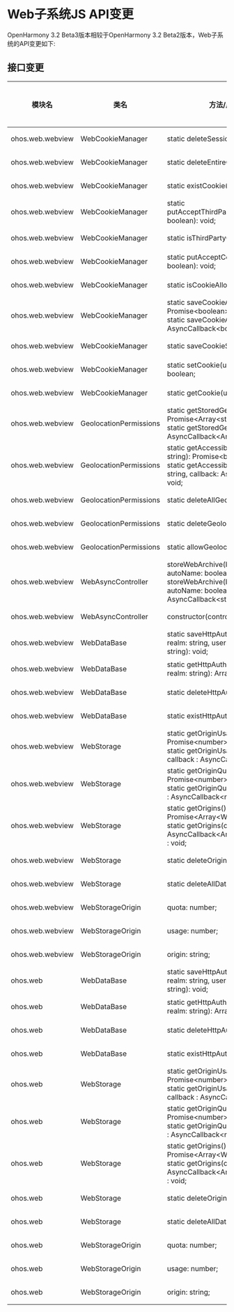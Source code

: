 # Web子系统JS API变更

OpenHarmony 3.2 Beta3版本相较于OpenHarmony 3.2 Beta2版本，Web子系统的API变更如下:

## 接口变更

| 模块名 | 类名 | 方法/属性/枚举/常量 | 变更类型 |
|---|---|---|---|
| ohos.web.webview | WebCookieManager       | static deleteSessionCookie(): void;                                                                                                                                     | 新增 |
| ohos.web.webview | WebCookieManager       | static deleteEntireCookie(): void;                                                                                                                                      | 新增 |
| ohos.web.webview | WebCookieManager       | static existCookie(): boolean;                                                                                                                                          | 新增 |
| ohos.web.webview | WebCookieManager       | static putAcceptThirdPartyCookieEnabled(accept: boolean): void;                                                                                                         | 新增 |
| ohos.web.webview | WebCookieManager       | static isThirdPartyCookieAllowed(): boolean;                                                                                                                            | 新增 |
| ohos.web.webview | WebCookieManager       | static putAcceptCookieEnabled(accept: boolean): void;                                                                                                                   | 新增 |
| ohos.web.webview | WebCookieManager       | static isCookieAllowed(): boolean;                                                                                                                                      | 新增 |
| ohos.web.webview | WebCookieManager       | static saveCookieAsync(): Promise\<boolean>;<br>static saveCookieAsync(callback: AsyncCallback\<boolean>): void;                                                       | 新增 |
| ohos.web.webview | WebCookieManager       | static saveCookieSync(): boolean;                                                                                                                                       | 新增 |
| ohos.web.webview | WebCookieManager       | static setCookie(url: string, value: string): boolean;                                                                                                                  | 新增 |
| ohos.web.webview | WebCookieManager       | static getCookie(url: string): string;                                                                                                                                  | 新增 |
| ohos.web.webview | GeolocationPermissions | static getStoredGeolocation() : Promise\<Array\<string>>;<br>static getStoredGeolocation(callback : AsyncCallback\<Array\<string>>): void;                             | 新增 |
| ohos.web.webview | GeolocationPermissions | static getAccessibleGeolocation(origin: string): Promise\<boolean>;<br>static getAccessibleGeolocation(origin: string, callback: AsyncCallback\<boolean>): void;       | 新增 |
| ohos.web.webview | GeolocationPermissions | static deleteAllGeolocation(): void;                                                                                                                                    | 新增 |
| ohos.web.webview | GeolocationPermissions | static deleteGeolocation(origin: string): void;                                                                                                                         | 新增 |
| ohos.web.webview | GeolocationPermissions | static allowGeolocation(origin: string): void;                                                                                                                          | 新增 |
| ohos.web.webview | WebAsyncController     | storeWebArchive(baseName: string, autoName: boolean): Promise\<string>;<br>storeWebArchive(baseName: string, autoName: boolean, callback : AsyncCallback\<string>): void; | 新增 |
| ohos.web.webview | WebAsyncController     | constructor(controller: WebController);                                                                                                                                 | 新增 |
| ohos.web.webview | WebDataBase            | static saveHttpAuthCredentials(host: string, realm: string, username: string, password: string): void;                                                                  | 新增 |
| ohos.web.webview | WebDataBase            | static getHttpAuthCredentials(host: string, realm: string): Array\<string>;                                                                                             | 新增 |
| ohos.web.webview | WebDataBase            | static deleteHttpAuthCredentials(): void;                                                                                                                               | 新增 |
| ohos.web.webview | WebDataBase            | static existHttpAuthCredentials(): boolean;                                                                                                                             | 新增 |
| ohos.web.webview | WebStorage             | static getOriginUsage(origin : string) : Promise\<number> ;<br>static getOriginUsage(origin : string, callback : AsyncCallback\<number>) : void;                       | 新增 |
| ohos.web.webview | WebStorage             | static getOriginQuota(origin : string) : Promise\<number>;<br>static getOriginQuota(origin : string, callback : AsyncCallback\<number>) : void;                        | 新增 |
| ohos.web.webview | WebStorage             | static getOrigins() : Promise\<Array\<WebStorageOrigin>>;<br>static getOrigins(callback: AsyncCallback\<Array\<WebStorageOrigin>>) : void;                             | 新增 |
| ohos.web.webview | WebStorage             | static deleteOrigin(origin : string): void;                                                                                                                             | 新增 |
| ohos.web.webview | WebStorage             | static deleteAllData() : void;                                                                                                                                          | 新增 |
| ohos.web.webview | WebStorageOrigin       | quota: number;                                                                                                                                                          | 新增 |
| ohos.web.webview | WebStorageOrigin       | usage: number;                                                                                                                                                          | 新增 |
| ohos.web.webview | WebStorageOrigin       | origin: string;                                                                                                                                                         | 新增 |
| ohos.web | WebDataBase      | static saveHttpAuthCredentials(host: string, realm: string, username: string, password: string): void;                                         | 删除 |
| ohos.web | WebDataBase      | static getHttpAuthCredentials(host: string, realm: string): Array\<string>;                                                                    | 删除 |
| ohos.web | WebDataBase      | static deleteHttpAuthCredentials(): void;                                                                                                      | 删除 |
| ohos.web | WebDataBase      | static existHttpAuthCredentials(): boolean;                                                                                                    | 删除 |
| ohos.web | WebStorage       | static getOriginUsage(origin : string) : Promise\<number> ;<br>static getOriginUsage(origin : string, callback : AsyncCallback\<number>) : void; | 删除 |
| ohos.web | WebStorage       | static getOriginQuota(origin : string) : Promise\<number>;<br>static getOriginQuota(origin : string, callback : AsyncCallback\<number>) : void; | 删除 |
| ohos.web | WebStorage       | static getOrigins() : Promise\<Array\<WebStorageOrigin>>;<br>static getOrigins(callback: AsyncCallback\<Array\<WebStorageOrigin>>) : void;    | 删除 |
| ohos.web | WebStorage       | static deleteOrigin(origin : string): void;                                                                                                    | 删除 |
| ohos.web | WebStorage       | static deleteAllData() : void;                                                                                                                 | 删除 |
| ohos.web | WebStorageOrigin | quota: number;                                                                                                                                 | 删除 |
| ohos.web | WebStorageOrigin | usage: number;                                                                                                                                 | 删除 |
| ohos.web | WebStorageOrigin | origin: string;                                                                                                                                | 删除 |

